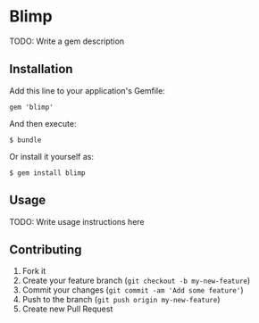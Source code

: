 # Blimp

TODO: Write a gem description

## Installation

Add this line to your application's Gemfile:

    gem 'blimp'

And then execute:

    $ bundle

Or install it yourself as:

    $ gem install blimp

## Usage

TODO: Write usage instructions here

## Contributing

1. Fork it
2. Create your feature branch (`git checkout -b my-new-feature`)
3. Commit your changes (`git commit -am 'Add some feature'`)
4. Push to the branch (`git push origin my-new-feature`)
5. Create new Pull Request
